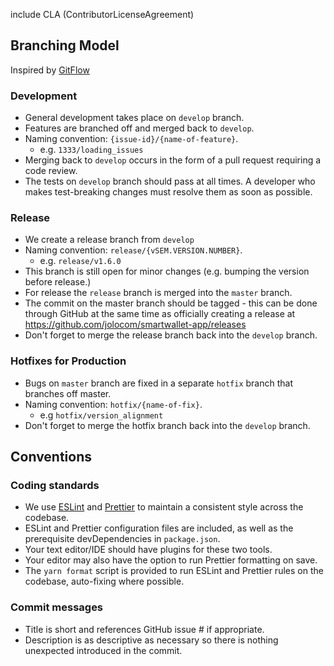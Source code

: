 include CLA (ContributorLicenseAgreement)

## Branching Model

Inspired by [GitFlow](http://nvie.com/posts/a-successful-git-branching-model/)

### Development

- General development takes place on `develop` branch.
- Features are branched off and merged back to `develop`.
- Naming convention: `{issue-id}/{name-of-feature}`.
  - e.g. `1333/loading_issues`
- Merging back to `develop` occurs in the form of a pull request requiring a code review.
- The tests on `develop` branch should pass at all times. A developer who makes test-breaking changes must resolve them as soon as possible.

### Release

- We create a release branch from `develop`
- Naming convention: `release/{vSEM.VERSION.NUMBER}`.
  - e.g. `release/v1.6.0`
- This branch is still open for minor changes (e.g. bumping the version before release.)
- For release the `release` branch is merged into the `master` branch.
- The commit on the master branch should be tagged - this can be done through GitHub at the same time as officially creating a release at https://github.com/jolocom/smartwallet-app/releases
- Don't forget to merge the release branch back into the `develop` branch.

### Hotfixes for Production

- Bugs on `master` branch are fixed in a separate `hotfix` branch that branches off master.
- Naming convention: `hotfix/{name-of-fix}`.
  - e.g `hotfix/version_alignment`
- Don't forget to merge the hotfix branch back into the `develop` branch.


## Conventions

### Coding standards

- We use [ESLint](https://eslint.org/) and [Prettier](https://prettier.io/) to maintain a consistent style across the codebase.
- ESLint and Prettier configuration files are included, as well as the prerequisite devDependencies in `package.json`.
- Your text editor/IDE should have plugins for these two tools.
- Your editor may also have the option to run Prettier formatting on save.
- The `yarn format` script is provided to run ESLint and Prettier rules on the codebase, auto-fixing where possible.

### Commit messages

  - Title is short and references GitHub issue # if appropriate.
  - Description is as descriptive as necessary so there is nothing unexpected introduced in the commit.
